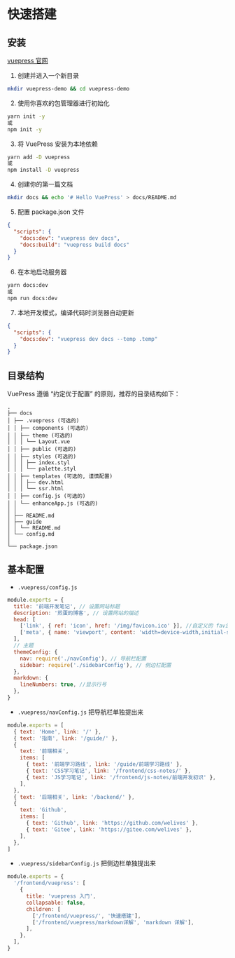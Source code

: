 # 快速搭建

## 安装

[vuepress 官网](https://v1.vuepress.vuejs.org/zh/)

1. 创建并进入一个新目录

```sh
mkdir vuepress-demo && cd vuepress-demo
```

2. 使用你喜欢的包管理器进行初始化

```sh
yarn init -y
或
npm init -y
```

3. 将 VuePress 安装为本地依赖

```sh
yarn add -D vuepress
或
npm install -D vuepress
```

4. 创建你的第一篇文档

```sh
mkdir docs && echo '# Hello VuePress' > docs/README.md
```

5. 配置 package.json 文件

```json
{
  "scripts": {
    "docs:dev": "vuepress dev docs",
    "docs:build": "vuepress build docs"
  }
}
```

6. 在本地启动服务器

```sh
yarn docs:dev
或
npm run docs:dev
```

7. 本地开发模式，编译代码时浏览器自动更新

```json
{
  "scripts": {
    "docs:dev": "vuepress dev docs --temp .temp"
  }
}
```

## 目录结构

VuePress 遵循 “约定优于配置” 的原则，推荐的目录结构如下：

```
.
├── docs
│ ├── .vuepress (可选的)
│ │ ├── components (可选的)
│ │ ├── theme (可选的)
│ │ │ └── Layout.vue
│ │ ├── public (可选的)
│ │ ├── styles (可选的)
│ │ │ ├── index.styl
│ │ │ └── palette.styl
│ │ ├── templates (可选的, 谨慎配置)
│ │ │ ├── dev.html
│ │ │ └── ssr.html
│ │ ├── config.js (可选的)
│ │ └── enhanceApp.js (可选的)
│ │
│ ├── README.md
│ ├── guide
│ │ └── README.md
│ └── config.md
│
└── package.json
```

## 基本配置

- `.vuepress/config.js`

```js
module.exports = {
  title: '前端开发笔记', // 设置网站标题
  description: '煎蛋的博客', // 设置网站的描述
  head: [
    ['link', { ref: 'icon', href: '/img/favicon.ico' }], //自定义的 favicon
    ['meta', { name: 'viewport', content: 'width=device-width,initial-scale=1,user-scalable=no' }], //移动端优化
  ],
  // 主题
  themeConfig: {
    nav: require('./navConfig'), // 导航栏配置
    sidebar: require('./sidebarConfig'), // 侧边栏配置
  },
  markdown: {
    lineNumbers: true, //显示行号
  },
}
```

- `.vuepress/navConfig.js` 把导航栏单独提出来

```js
module.exports = [
  { text: 'Home', link: '/' },
  { text: '指南', link: '/guide/' },
  {
    text: '前端相关',
    items: [
      { text: '前端学习路线', link: '/guide/前端学习路线' },
      { text: 'CSS学习笔记', link: '/frontend/css-notes/' },
      { text: 'JS学习笔记', link: '/frontend/js-notes/前端开发初识' },
    ],
  },
  { text: '后端相关', link: '/backend/' },
  {
    text: 'Github',
    items: [
      { text: 'Github', link: 'https://github.com/welives' },
      { text: 'Gitee', link: 'https://gitee.com/welives' },
    ],
  },
]
```

- `.vuepress/sidebarConfig.js` 把侧边栏单独提出来

```js
module.exports = {
  '/frontend/vuepress': [
    {
      title: 'vuepress 入门',
      collapsable: false,
      children: [
        ['/frontend/vuepress/', '快速搭建'],
        ['/frontend/vuepress/markdown详解', 'markdown 详解'],
      ],
    },
  ],
}
```

